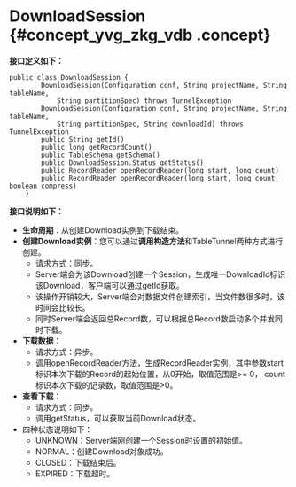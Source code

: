 # DownloadSession {#concept_yvg_zkg_vdb .concept}

**接口定义如下：**

```
public class DownloadSession {
        DownloadSession(Configuration conf, String projectName, String tableName,
            String partitionSpec) throws TunnelException
        DownloadSession(Configuration conf, String projectName, String tableName,
            String partitionSpec, String downloadId) throws TunnelException
        public String getId()
        public long getRecordCount()
        public TableSchema getSchema()
        public DownloadSession.Status getStatus()
        public RecordReader openRecordReader(long start, long count)
        public RecordReader openRecordReader(long start, long count, boolean compress)
    }
```

**接口说明如下：**

-   **生命周期**：从创建Download实例到下载结束。
-   **创建Download实例**：您可以通过**调用构造方法**和TableTunnel两种方式进行创建。
    -   请求方式：同步。
    -   Server端会为该Download创建一个Session，生成唯一DownloadId标识该Download，客户端可以通过getId获取。
    -   该操作开销较大，Server端会对数据文件创建索引，当文件数很多时，该时间会比较长。
    -   同时Server端会返回总Record数，可以根据总Record数启动多个并发同时下载。
-   **下载数据**：
    -   请求方式：异步。
    -   调用openRecordReader方法，生成RecordReader实例，其中参数start标识本次下载的Record的起始位置，从0开始，取值范围是\>= 0， count标识本次下载的记录数，取值范围是\>0。
-   **查看下载**：
    -   请求方式：同步。
    -   调用getStatus，可以获取当前Download状态。
-   四种状态说明如下：
    -   UNKNOWN：Server端刚创建一个Session时设置的初始值。
    -   NORMAL：创建Download对象成功。
    -   CLOSED：下载结束后。
    -   EXPIRED：下载超时。

